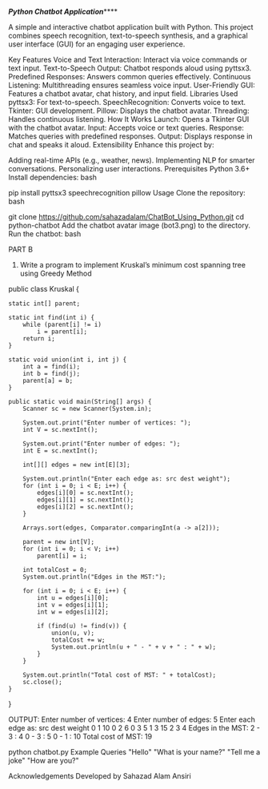 ***********Python Chatbot Application***************

A simple and interactive chatbot application built with Python. This project combines speech recognition, text-to-speech synthesis, and a graphical user interface (GUI) for an engaging user experience.

Key Features
Voice and Text Interaction: Interact via voice commands or text input.
Text-to-Speech Output: Chatbot responds aloud using pyttsx3.
Predefined Responses: Answers common queries effectively.
Continuous Listening: Multithreading ensures seamless voice input.
User-Friendly GUI: Features a chatbot avatar, chat history, and input field.
Libraries Used
pyttsx3: For text-to-speech.
SpeechRecognition: Converts voice to text.
Tkinter: GUI development.
Pillow: Displays the chatbot avatar.
Threading: Handles continuous listening.
How It Works
Launch: Opens a Tkinter GUI with the chatbot avatar.
Input: Accepts voice or text queries.
Response: Matches queries with predefined responses.
Output: Displays response in chat and speaks it aloud.
Extensibility
Enhance this project by:

Adding real-time APIs (e.g., weather, news).
Implementing NLP for smarter conversations.
Personalizing user interactions.
Prerequisites
Python 3.6+
Install dependencies:
bash

pip install pyttsx3 speechrecognition pillow
Usage
Clone the repository:
bash



git clone https://github.com/sahazadalam/ChatBot_Using_Python.git
cd python-chatbot
Add the chatbot avatar image (bot3.png) to the directory.
Run the chatbot:
bash









PART B
1.	Write a program to implement Kruskal’s minimum cost spanning tree using Greedy Method

public class Kruskal {

    static int[] parent;

    static int find(int i) {
        while (parent[i] != i)
            i = parent[i];
        return i;
    }

    static void union(int i, int j) {
        int a = find(i);
        int b = find(j);
        parent[a] = b;
    }

    public static void main(String[] args) {
        Scanner sc = new Scanner(System.in);

        System.out.print("Enter number of vertices: ");
        int V = sc.nextInt();

        System.out.print("Enter number of edges: ");
        int E = sc.nextInt();

        int[][] edges = new int[E][3];

        System.out.println("Enter each edge as: src dest weight");
        for (int i = 0; i < E; i++) {
            edges[i][0] = sc.nextInt();
            edges[i][1] = sc.nextInt();
            edges[i][2] = sc.nextInt();
        }

        Arrays.sort(edges, Comparator.comparingInt(a -> a[2]));

        parent = new int[V];
        for (int i = 0; i < V; i++)
            parent[i] = i;

        int totalCost = 0;
        System.out.println("Edges in the MST:");

        for (int i = 0; i < E; i++) {
            int u = edges[i][0];
            int v = edges[i][1];
            int w = edges[i][2];

            if (find(u) != find(v)) {
                union(u, v);
                totalCost += w;
                System.out.println(u + " - " + v + " : " + w);
            }
        }

        System.out.println("Total cost of MST: " + totalCost);
        sc.close();
    }
}

OUTPUT:
Enter number of vertices: 4
Enter number of edges: 5
Enter each edge as: src dest weight
0 1 10
0 2 6
0 3 5
1 3 15
2 3 4
Edges in the MST:
2 - 3 : 4
0 - 3 : 5
0 - 1 : 10
Total cost of MST: 19


python chatbot.py
Example Queries
"Hello"
"What is your name?"
"Tell me a joke"
"How are you?"

Acknowledgements
Developed by Sahazad Alam Ansiri
